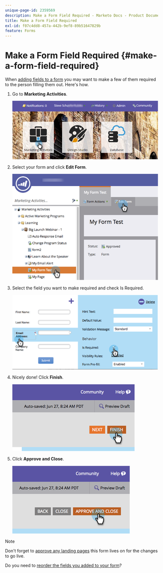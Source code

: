 ```yaml
---
unique-page-id: 2359569
description: Make a Form Field Required - Marketo Docs - Product Documentation
title: Make a Form Field Required
exl-id: f07c4dd8-457a-442b-9ef8-89b51647829b
feature: Forms
---
```

# Make a Form Field Required {#make-a-form-field-required}

When [adding fields to a form](/help/marketo/product-docs/demand-generation/forms/creating-a-form/add-a-field-to-a-form.md) you may want to make a few of them required to the person filling them out. Here's how.

1. Go to **Marketing Activities**.

   ![](assets/login-marketing-activities-4.png)

1. Select your form and click **Edit Form**.

   ![](assets/editform-2.png)

1. Select the field you want to make required and check Is Required.

   ![](assets/image2014-9-15-17-3a30-3a44.png)

1. Nicely done! Click **Finish**.

   ![](assets/image2014-9-15-17-3a30-3a58.png)

1. Click **Approve and Close**.

   ![](assets/image2014-9-15-17-3a31-3a11.png)

>[!NOTE]
>
>Don't forget to [approve any landing pages](/help/marketo/product-docs/demand-generation/landing-pages/understanding-landing-pages/approve-unapprove-or-delete-a-landing-page.md) this form lives on for the changes to go live.

Do you need to [reorder the fields you added to your form](/help/marketo/product-docs/demand-generation/forms/form-fields/reorder-fields-in-a-form.md)?
